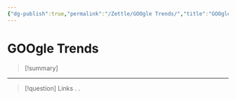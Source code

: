 ```yaml
---
{"dg-publish":true,"permalink":"/Zettle/GOOgle Trends/","title":"GOOgle trends","tags":["Referencia"],"created":"2023-09-05T07:36:28.574-05:00","updated":"2023-09-05T07:36:46.749-05:00"}
---
```



# GOOgle Trends

> [!summary] 
> 

- - - 
> [!question] Links
> .
> .
